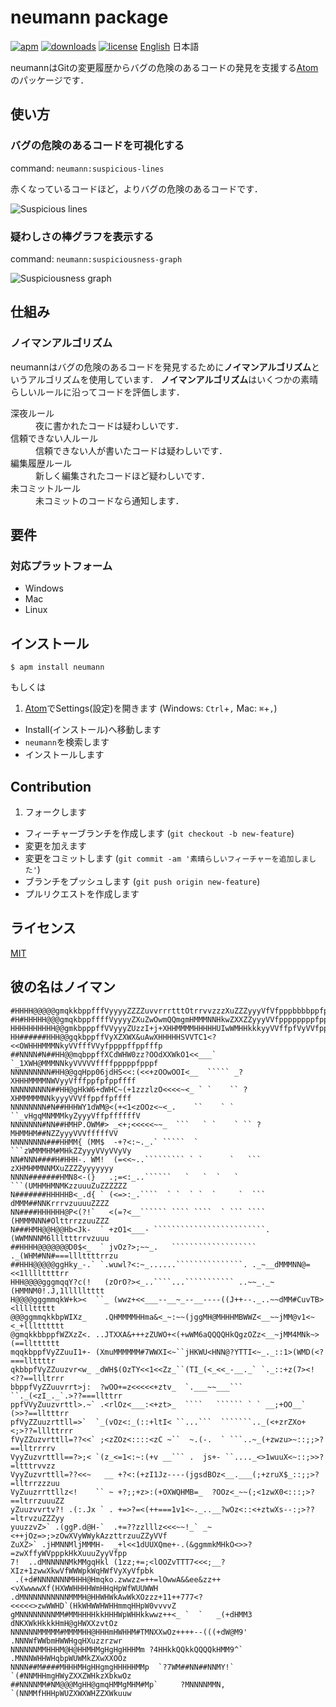 # neumann package
[![apm](https://img.shields.io/apm/v/neumann.svg)](https://atom.io/packages/neumann)
[![downloads](https://img.shields.io/apm/dm/neumann.svg)](https://atom.io/packages/neumann)
[![license](https://img.shields.io/apm/l/neumann.svg)](https://atom.io/packages/neumann)
[English](README.md) 日本語

neumannはGitの変更履歴からバグの危険のあるコードの発見を支援する[Atom](https://atom.io/)のパッケージです．

## 使い方
### バグの危険のあるコードを可視化する
command: `neumann:suspicious-lines`

赤くなっているコードほど，よりバグの危険のあるコードです．

![Suspicious lines](https://github.com/MaxfieldWalker/neumann/wiki/gif/suspicious-lines.gif)

### 疑わしさの棒グラフを表示する
command: `neumann:suspiciousness-graph`

![Suspiciousness graph](https://github.com/MaxfieldWalker/neumann/wiki/gif/suspiciousness-graph.gif)

## 仕組み
### ノイマンアルゴリズム
neumannはバグの危険のあるコードを発見するために**ノイマンアルゴリズム**というアルゴリズムを使用しています．
**ノイマンアルゴリズム**はいくつかの素晴らしいルールに沿ってコードを評価します．
<dl>
    <dt>深夜ルール</dt>
        <dd>夜に書かれたコードは疑わしいです．</dd>
    <dt>信頼できない人ルール</dt>
        <dd>信頼できない人が書いたコードは疑わしいです．</dd>
    <dt>編集履歴ルール</dt>
        <dd>新しく編集されたコードほど疑わしいです．</dd>
    <dt>未コミットルール</dt>
        <dd>未コミットのコードなら通知します．</dd>
</dl>


## 要件
### 対応プラットフォーム
- Windows
- Mac
- Linux

## インストール
```
$ apm install neumann
```

もしくは

1. [Atom](https://atom.io/)でSettings(設定)を開きます (Windows: `Ctrl`+`,` Mac: `⌘`+`,`)
- Install(インストール)へ移動します
- `neumann`を検索します
- インストールします

## Contribution
1. フォークします
- フィーチャーブランチを作成します (`git checkout -b new-feature`)
- 変更を加えます
- 変更をコミットします (`git commit -am '素晴らしいフィーチャーを追加しました'`)
- ブランチをプッシュします (`git push origin new-feature`)
- プルリクエストを作成します

## ライセンス
[MIT](LICENSE.md)

## 彼の名はノイマン
```
#HHHH@@@@@gmqkkbppfffVyyyyZZZZuvvrrrtttOtrrvvzzzXuZZZyyyVfVfpppbbbbppfpffpffffff
#H#HHHHH@@@gmqkbppffffVyyyyZXuZwOwmQQmgmHMMMNNHkwZXXZZyyyVVfppppppppfpppffpffVff
HHHHHHHHHH@@gmkbpppffVVyyyZUzzI+j+XHHMMMMHHHHHUIwWMHHkkkyyVVffpfVyVVfppfpfffffff
HH######HHH@@gqkbppffVyXZXWX&uAwXHHHHHSVVTC1<?<<OWHHHMMMNkyVVfffVVyfppppffppfffp
##NNNN#N##HH@@mqbppffXCdWHW0zz?OOdXXWkO1<<___` `_1XWH@MMMNNkyVVVVVffffpppppfpppf
NNNNNNNNN#HH@@gqHpp06jdHS<<:(<<+zOOwOOI<__  ````` _?XHHHMMMMNWVyyVfffppfpfppffff
NNNNNNNNN##HH@gHkW6+dWHC~(+1zzzlzO<<<<~<_ ` `    `` ?XHMMMMMNNkyyyVVVffppffpffff
NNNNNNNN#N##HHHWY1dWM@<(+<1<zOOz<~<_.    ``    ` ` ``_vHgqMNMMMkyZyyyVffpffffffV
NNNNNNN#NN##HMHP.OWM#> _<+;<<<<<~~_  ```   ` `    ` `` ?MHMMHM##NZZyyyVVVfffffVV
NNNNNNNN###HHMM{ (MM$  -+?<:~._.` `````  `           ```zWMMMHM#MHkZZyyyVVyVVyVy
NN#NNN####H#HHH-. WM!  (=<<~..````````` ` `      `   ``` zXHMHMMNNMXuZZZZyyyyyyy
NNNN#######HMN8<-(}   .;=<:_..``````   `   `  `   `   ```(UMHMHMNMKzzuuuZuZZZZZZ
N#######HHHHHB<_.d{ ` (<=>:_.````  ` `  ` `  `     `  ``` dMMM##NNKrrrvzuuuuZZZZ
NN####HHHHHH@P<(?!`   <(=?<__`````` ```` ````  ` ``` ```` (HMMMNNN#OlttrrzzuuZZZ
N###HMH@@H@@Hb<Jk-  ` +zO1<___- `````````````````````````.(WWMNNNM6llltttrrvzuuu
##HHHH@@@@@@@D0$<_  ` jvOz?>;~~_.   ``````````````````` ._(WHM#NN#===lllttttrrzu
##HHH@@@@@ggHky_-.` `.wuwl?<:~_......```````````````. ._~__dMMMNN@=<<1llllttttrr
HHH@@@@gggmqqY?c(!   (zOrO?><_..````...``````````` ..~~_._~(HMMNM0!.J,1llllltttt
H@@@@gggmmqkW+k><  ``_ (wwz+<<___--__~_--__----((J++--._..~~dMM#CuvTB><llllttttt
@@@ggmmqkkbpWIXz_    .QHMMMMHHma&<_~:~~(jggMH@MHHHMBWWZ<__~~jMM@v1<~<_+llltttttt
@gmqkkbbppfWZXzZ<. ..JTXXA&+++zZUWO+<(+wWM6aQQQQHkQgzOZz<__~jMM4MNk~>(==lltttttt
mqqkbppfVyZZuuI1+- (XmuMMMMMM#7WWXI<~``jHKWU<HNN@?YTTI<~_._::1>(WMD(<?===llttttr
qkbbpfVyZZuuzvr<w_ _dWH$(OzTY<<1<<Zz_``(TI_(<_<<_-__._` `._::+z(7><!<??==llltrrr
bbppfVyZZuuvrrt>j:  ?wOO+=z<<<<<+ztv_  `.___~~___```   ``._(<zI_._`.>??===llttrr
ppfVVyZuuzvrttl>.~` .<rlOz<___:<+zt>_  ````   `````` ` ` __;+OO__` (>>?==lltttrr
pfVyZZuuzrttll=>`  `_(vOz<:_(::+ltI< ``...```  ```````.._(<+zrZXo+<;>??=lllttrrr
fVyZZuzvrttll=??<<` ;<zZOz<::::<zC ~``  ~.(-.  ` ```..~_(+zwzu>~::;;>?==lltrrrrv
VyyZuzvrttll==?>;< `(z_<=1<:~:(+v __``` .  js+- ``...._<>1wuuX<~::;>>?=ltttrvvzz
VyyZuzvrttll=??<<~   __ +?<:(+zI1Jz----(jgsdBOz<__.___(;+zruX$_::;;>?=lltrrzzzuu
VyZuuzrrttllz<!    `` ~ +?;;+z>:(+OXWQHMB=_  ?OOz<_~~(;<1zwX0<:::;>?==ltrrzuuuZZ
yZuuzvvrtv?! .(:.Jx ` . +=>?=<(++===1v1<~._..__?wOz<::<+ztwXs--:;>??=ltrvzuZZZyy
yuuzzvZ>` .(ggP.d@H-`  .+=??zzlllz<<<~~!_` _~<++jOz=>;>zOwXVyWWykAzzttrzuuZZyVVf
ZuXZ>` .jHMNNMljMMMH-  _+l<<1dUUXQme+-.(&ggmmkMHkO<>>?=zwXffyWVpppkHkXuuuZyyVfpp
7!  ..dMNNNNNMkMMgqHkl (1zz;+=;<lOOZvTTT7<<<;__?XIz+1zwwXkwVfWWWpkWqHWfVyXyVfpbk
 .(+d#NNNNNNNMHHH@Hmqko.zwwzz=++=lOwwA&&ee&zz++<vXwwwwXf(HXWWHHHHWmHHqHpWfWUUWWH
.dMNNNNNNNNNNMMMH@HHWHWkAwWkXOzzz+11++777<?<<<<<>zwWWHD`(HkWHWWHWHHmmqHHpW0vvvvZ
gMNNNNNNNNMM#MMHHHHkkHHHWpWHHkkwwz++<_ `  `   _(+dHMM3  dNKXWkHkkkHmH@gHWXXzvtOz
NNNNNNMMMMM#MMMMHH@HHHmHWHHM#TMNXXwOz++++--(((+dW@M9'  .NNNWfWWbmHWWHgqHXuzzrzwr
NNNNNNMMHHHM@H@HHMHMgHgHgHHHMm ?4HHkkQQkkQQQQkHMM9^`  .MNNNWHHWHqbpWUWMkZXwXXOOz
NNNN##M####MHHHMHgHHgmgHHHHHMMp  `?7WM##NN##NNMY!`   `(#NNMHHmgHWyZXXZWHkzXbkwOz
##NNNNMM#NM@@@MgHH@gmqHMMgMHM#Mp`     ?MNNNNMMN,     `(NNMMfHHHpWUZXWXWHZZXWkuuw
```
